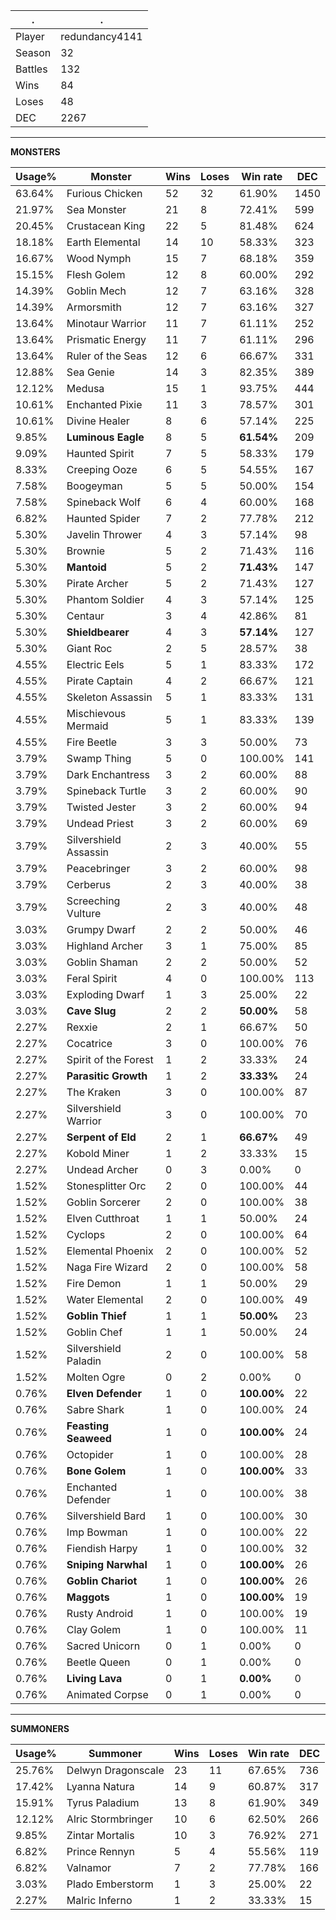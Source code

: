 .|.
|-|-
Player|redundancy4141
Season|32
Battles|132
Wins|84
Loses|48
DEC|2267

---
**MONSTERS**

Usage%|Monster|Wins|Loses|Win rate|DEC|
-|-|-|-|-|-|
63.64%|Furious Chicken|52|32|61.90%|1450|
21.97%|Sea Monster|21|8|72.41%|599|
20.45%|Crustacean King|22|5|81.48%|624|
18.18%|Earth Elemental|14|10|58.33%|323|
16.67%|Wood Nymph|15|7|68.18%|359|
15.15%|Flesh Golem|12|8|60.00%|292|
14.39%|Goblin Mech|12|7|63.16%|328|
14.39%|Armorsmith|12|7|63.16%|327|
13.64%|Minotaur Warrior|11|7|61.11%|252|
13.64%|Prismatic Energy|11|7|61.11%|296|
13.64%|Ruler of the Seas|12|6|66.67%|331|
12.88%|Sea Genie|14|3|82.35%|389|
12.12%|Medusa|15|1|93.75%|444|
10.61%|Enchanted Pixie|11|3|78.57%|301|
10.61%|Divine Healer|8|6|57.14%|225|
9.85%|**Luminous Eagle**|8|5|**61.54%**|209|
9.09%|Haunted Spirit|7|5|58.33%|179|
8.33%|Creeping Ooze|6|5|54.55%|167|
7.58%|Boogeyman|5|5|50.00%|154|
7.58%|Spineback Wolf|6|4|60.00%|168|
6.82%|Haunted Spider|7|2|77.78%|212|
5.30%|Javelin Thrower|4|3|57.14%|98|
5.30%|Brownie|5|2|71.43%|116|
5.30%|**Mantoid**|5|2|**71.43%**|147|
5.30%|Pirate Archer|5|2|71.43%|127|
5.30%|Phantom Soldier|4|3|57.14%|125|
5.30%|Centaur|3|4|42.86%|81|
5.30%|**Shieldbearer**|4|3|**57.14%**|127|
5.30%|Giant Roc|2|5|28.57%|38|
4.55%|Electric Eels|5|1|83.33%|172|
4.55%|Pirate Captain|4|2|66.67%|121|
4.55%|Skeleton Assassin|5|1|83.33%|131|
4.55%|Mischievous Mermaid|5|1|83.33%|139|
4.55%|Fire Beetle|3|3|50.00%|73|
3.79%|Swamp Thing|5|0|100.00%|141|
3.79%|Dark Enchantress|3|2|60.00%|88|
3.79%|Spineback Turtle|3|2|60.00%|90|
3.79%|Twisted Jester|3|2|60.00%|94|
3.79%|Undead Priest|3|2|60.00%|69|
3.79%|Silvershield Assassin|2|3|40.00%|55|
3.79%|Peacebringer|3|2|60.00%|98|
3.79%|Cerberus|2|3|40.00%|38|
3.79%|Screeching Vulture|2|3|40.00%|48|
3.03%|Grumpy Dwarf|2|2|50.00%|46|
3.03%|Highland Archer|3|1|75.00%|85|
3.03%|Goblin Shaman|2|2|50.00%|52|
3.03%|Feral Spirit|4|0|100.00%|113|
3.03%|Exploding Dwarf|1|3|25.00%|22|
3.03%|**Cave Slug**|2|2|**50.00%**|58|
2.27%|Rexxie|2|1|66.67%|50|
2.27%|Cocatrice|3|0|100.00%|76|
2.27%|Spirit of the Forest|1|2|33.33%|24|
2.27%|**Parasitic Growth**|1|2|**33.33%**|24|
2.27%|The Kraken|3|0|100.00%|87|
2.27%|Silvershield Warrior|3|0|100.00%|70|
2.27%|**Serpent of Eld**|2|1|**66.67%**|49|
2.27%|Kobold Miner|1|2|33.33%|15|
2.27%|Undead Archer|0|3|0.00%|0|
1.52%|Stonesplitter Orc|2|0|100.00%|44|
1.52%|Goblin Sorcerer|2|0|100.00%|38|
1.52%|Elven Cutthroat|1|1|50.00%|24|
1.52%|Cyclops|2|0|100.00%|64|
1.52%|Elemental Phoenix|2|0|100.00%|52|
1.52%|Naga Fire Wizard|2|0|100.00%|58|
1.52%|Fire Demon|1|1|50.00%|29|
1.52%|Water Elemental|2|0|100.00%|49|
1.52%|**Goblin Thief**|1|1|**50.00%**|23|
1.52%|Goblin Chef|1|1|50.00%|24|
1.52%|Silvershield Paladin|2|0|100.00%|58|
1.52%|Molten Ogre|0|2|0.00%|0|
0.76%|**Elven Defender**|1|0|**100.00%**|22|
0.76%|Sabre Shark|1|0|100.00%|24|
0.76%|**Feasting Seaweed**|1|0|**100.00%**|24|
0.76%|Octopider|1|0|100.00%|28|
0.76%|**Bone Golem**|1|0|**100.00%**|33|
0.76%|Enchanted Defender|1|0|100.00%|38|
0.76%|Silvershield Bard|1|0|100.00%|30|
0.76%|Imp Bowman|1|0|100.00%|22|
0.76%|Fiendish Harpy|1|0|100.00%|32|
0.76%|**Sniping Narwhal**|1|0|**100.00%**|26|
0.76%|**Goblin Chariot**|1|0|**100.00%**|26|
0.76%|**Maggots**|1|0|**100.00%**|19|
0.76%|Rusty Android|1|0|100.00%|19|
0.76%|Clay Golem|1|0|100.00%|11|
0.76%|Sacred Unicorn|0|1|0.00%|0|
0.76%|Beetle Queen|0|1|0.00%|0|
0.76%|**Living Lava**|0|1|**0.00%**|0|
0.76%|Animated Corpse|0|1|0.00%|0|

---
**SUMMONERS**

Usage%|Summoner|Wins|Loses|Win rate|DEC|
-|-|-|-|-|-|
25.76%|Delwyn Dragonscale|23|11|67.65%|736|
17.42%|Lyanna Natura|14|9|60.87%|317|
15.91%|Tyrus Paladium|13|8|61.90%|349|
12.12%|Alric Stormbringer|10|6|62.50%|266|
9.85%|Zintar Mortalis|10|3|76.92%|271|
6.82%|Prince Rennyn|5|4|55.56%|119|
6.82%|Valnamor|7|2|77.78%|166|
3.03%|Plado Emberstorm|1|3|25.00%|22|
2.27%|Malric Inferno|1|2|33.33%|15|
